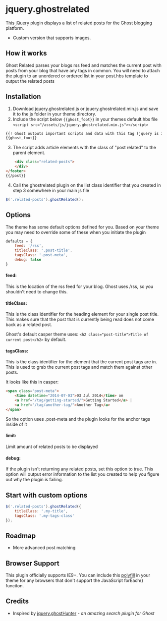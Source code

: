 jquery.ghostrelated
===================

This jQuery plugin displays a list of related posts for the Ghost blogging platform. 

* Custom version that supports images.

## How it works

Ghost Related parses your blogs rss feed and matches the current post with posts from your blog that have any tags in common. You will need to attach the plugin to an unordered or ordered list in your post.hbs template to output the related posts

## Installation

1. Download jquery.ghostrelated.js or jquery.ghostrelated.min.js and save it to the js folder in your theme directory.
2. Include the script below `{{ghost_foot}}` in your themes default.hbs file `<script src="/assets/js/jquery.ghostrelated.min.js"></script>`
```html
{{! Ghost outputs important scripts and data with this tag (jquery is included in ghost_foot) }}
{{ghost_foot}}
```

<script type="text/javascript" src="/assets/js/main.js"></script>
<script type="text/javascript" src="/assets/js/ghostrelated.min.js"></script>

3. The script adds article elements with the class of "post related" to the parent element. 
```html
    <div class="related-posts">
    </div>
</footer>
{{/post}}
```
        
4. Call the ghostrelated plugin on the list class identifier that you created in step 3 somewhere in your main js file
```javascript
$('.related-posts').ghostRelated();
```
        

## Options
The theme has some default options defined for you. Based on your theme you may need to override some of these when you initiate the plugin
```javascript
defaults = {
    feed: '/rss',
    titleClass: '.post-title',
    tagsClass: '.post-meta',
    debug: false
}
```
            
#### feed:
This is the location of the rss feed for your blog. Ghost uses /rss, so you shouldn't need to change this.

#### titleClass:
This is the class identifier for the heading element for your single post title. This makes sure that the post that is currently being read does not come back as a related post.

Ghost's default casper theme uses: `<h2 class="post-title">Title of current post</h2>` by default.

#### tagsClass: 
This is the class identifier for the element that the current post tags are in. This is used to grab the current post tags and match them against other posts.

It looks like this in casper: 
```html
<span class="post-meta">
    <time datetime="2014-07-03">03 Jul 2014</time> on 
    <a href="/tag/getting-started/">Getting Started</a> | 
    <a href="/tag/another-tag/">Another Tag</a>
</span>
```
        
So the option uses .post-meta and the plugin looks for the anchor tags inside of it

#### limit:

Limit amount of related posts to be displayed

#### debug:

If the plugin isn't returning any related posts, set this option to true. This option will output error information to the list you created to help you figure out why the plugin is failing.

## Start with custom options

```javascript
$('.related-posts').ghostRelated({
    titleClass: '.my-title',
    tagsClass: '.my-tags-class'
});
```
            
            
## Roadmap
* More advanced post matching

## Browser Support
This plugin officially supports IE9+. You can include this [polyfill](https://developer.mozilla.org/en-US/docs/Web/JavaScript/Reference/Global_Objects/Array/forEach#Polyfill) in your theme for any browsers that don't support the JavaScript forEach() funciton.

## Credits
* Inspired by [jquery.ghostHunter](https://github.com/i11ume/ghostHunter) - *an amazing search plugin for Ghost* 
